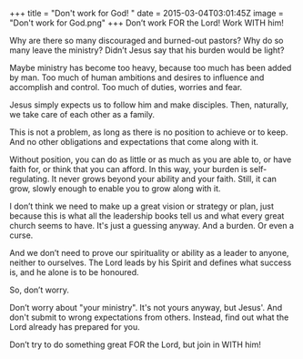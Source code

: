 +++
title = "Don't work for God! "
date = 2015-03-04T03:01:45Z
image = "Don't work for God.png"
+++
Don’t work FOR the Lord! Work WITH him!

Why are there so many discouraged and burned-out pastors? Why do so many leave the ministry? Didn’t Jesus say that his burden would be light?

Maybe ministry has become too heavy, because too much has been added by man. Too much of human ambitions and desires to influence and accomplish and control. Too much of duties, worries and fear.

Jesus simply expects us to follow him and make disciples. Then, naturally, we take care of each other as a family.

This is not a problem, as long as there is no position to achieve or to keep. And no other obligations and expectations that come along with it.

Without position, you can do as little or as much as you are able to, or have faith for, or think that you can afford. In this way, your burden is self-regulating. It never grows beyond your ability and your faith. Still, it can grow, slowly enough to enable you to grow along with it.

I don’t think we need to make up a great vision or strategy or plan, just because this is what all the leadership books tell us and what every great church seems to have. It's just a guessing anyway. And a burden. Or even a curse.

And we don’t need to prove our spirituality or ability as a leader to anyone, neither to ourselves. The Lord leads by his Spirit and defines what success is, and he alone is to be honoured.

So, don’t worry.

Don’t worry about "your ministry". It's not yours anyway, but Jesus'. And don't submit to wrong expectations from others. Instead, find out what the Lord already has prepared for you.

Don’t try to do something great FOR the Lord, but join in WITH him!
